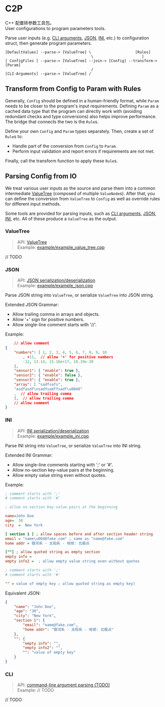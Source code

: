 # C2P

C++ 配置转参数工具包。  
User configurations to program parameters tools.

Parse user inputs (e.g. [CLI arguments](#cli), [JSON](#json), [INI](#ini), etc.) to configuration struct, then generate program parameters.

```
[DefaultValues] --parse-> [ValueTree] \                    [Rules]
                                       \                      |
[ ConfigFiles ] --parse-> [ValueTree] --join-> [Config] --transform-> [Param]
                                       /
[CLI-Arguments] --parse-> [ValueTree] /
```

## Transform from Config to Param with Rules

Generally, `Config` should be defined in a human-friendly format, while `Param` needs to be closer to the program's input requirements. Defining `Param` as a cached data type that the program can directly work with (avoiding redundant checks and type conversions) also helps improve performance. The bridge that connects the two is the `Rule`s.

Define your own `Config` and `Param` types separately. Then, create a set of `Rule`s to:

- Handle part of the conversion from `Config` to `Param`.
- Perform input validation and report errors if requirements are not met.

Finally, call the transform function to apply these `Rule`s.

## Parsing Config from IO

We treat various user inputs as the source and parse them into a common intermediate [ValueTree](#valuetree) (composed of multiple `ValueNode`s). After that, you can define the conversion from `ValueTree` to `Config` as well as override rules for different input methods.

Some tools are provided for parsing inputs, such as [CLI arguments](#cli), [JSON](#json), [INI](#ini), etc. All of these produce a `ValueTree` as the output.

### ValueTree

> API: [ValueTree](include/c2p/value_tree.hpp)  
> Example: [example/example_value_tree.cpp](example/example_value_tree.cpp)

// TODO

### JSON

> API: [JSON serialization/deserialization](include/c2p/json.hpp)  
> Example: [example/example_json.cpp](example/example_json.cpp)

Parse JSON string into `ValueTree`, or serialize `ValueTree` into JSON string.

Extended JSON Grammar:
- Allow trailing comma in arrays and objects.
- Allow '+' sign for positive numbers.
- Allow single-line comment starts with '//'.

Example:

```json
    // allow comment
{
    "numbers": [ 1, 2, 3, 4, 5, 6, 7, 8, 9, 10
        , +11,  // allow '+' for positive numbers
        -12, 13.14, 15.16e+17, 18.19e-20
    ],
    "sensor1": { "enable": true },
    "sensor2": { "enable": false },
    "sensor3": { "enable": true },
    "array": [ "sadfsafs",    
    "asdfasdf\nsadfsadffsadf\u0040"
    ,  // allow trailing comma
    ],  // allow trailing comma
    // allow comment
}
```

### INI

> API: [INI serialization/deserialization](include/c2p/ini.hpp)  
> Example: [example/example_ini.cpp](example/example_ini.cpp)

Parse INI string into `ValueTree`, or serialize `ValueTree` into INI string.

Extended INI Grammar:
- Allow single-line comments starting with ';' or '#'.
- Allow no-section key-value pairs at the beginning.
- Allow empty value string even without quotes.

Example:

```ini
; comment starts with ';'
# comment starts with '#'

; allow no-section key-value pairs at the beginning

name=John Doe
age=  30
city  =  New York   

[ section 1 ] ; allow spaces before and after section header string
email = "name\u0040fake.com" ; same as "name@fake.com"
home addr = 银河系 - 太阳系 - 地球: 北极点   

[""] ; allow quoted string as empty section
empty info =
empty info2 =  ; allow empty value string even without quotes

; comment starts with ';'
# comment starts with '#'

"" = value of empty key ; allow quoted string as empty key)
```

Equivalent JSON:
```json
{
    "name": "John Doe",
    "age": "30",
    "city": "New York",
    "section 1": {
        "email": "name@fake.com",
        "home addr": "银河系 - 太阳系 - 地球: 北极点"
    },
    "": {
        "empty info": "",
        "empty info2": "",
        "": "value of empty key"
    }
}
```

### CLI

> API: [command-line argument parsing (TODO)](include/c2p/cli.hpp)  
> Example: // TODO

// TODO
